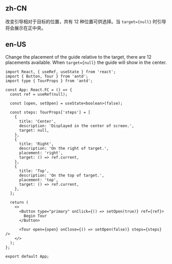 ## zh-CN

改变引导相对于目标的位置，共有 12 种位置可供选择。当 `target={null}` 时引导将会展示在正中央。

## en-US

Change the placement of the guide relative to the target, there are 12 placements available. When `target={null}` the guide will show in the center.
```tsx
import React, { useRef, useState } from 'react';
import { Button, Tour } from 'antd';
import type { TourProps } from 'antd';

const App: React.FC = () => {
  const ref = useRef(null);

  const [open, setOpen] = useState<boolean>(false);

  const steps: TourProps['steps'] = [
    {
      title: 'Center',
      description: 'Displayed in the center of screen.',
      target: null,
    },
    {
      title: 'Right',
      description: 'On the right of target.',
      placement: 'right',
      target: () => ref.current,
    },
    {
      title: 'Top',
      description: 'On the top of target.',
      placement: 'top',
      target: () => ref.current,
    },
  ];

  return (
    <>
      <Button type="primary" onClick={() => setOpen(true)} ref={ref}>
        Begin Tour
      </Button>

      <Tour open={open} onClose={() => setOpen(false)} steps={steps} />
    </>
  );
};

export default App;
```
